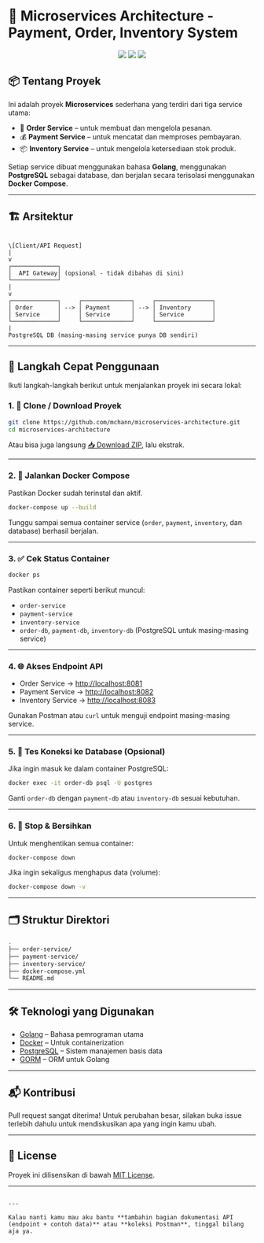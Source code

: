 
# 🧾 Microservices Architecture - Payment, Order, Inventory System

<p align="center">
  <img src="https://img.shields.io/badge/Go-00ADD8?style=for-the-badge&logo=go&logoColor=white" />
  <img src="https://img.shields.io/badge/Docker-2496ED?style=for-the-badge&logo=docker&logoColor=white" />
  <img src="https://img.shields.io/badge/PostgreSQL-4169E1?style=for-the-badge&logo=postgresql&logoColor=white" />
</p>

## 📦 Tentang Proyek

Ini adalah proyek **Microservices** sederhana yang terdiri dari tiga service utama:

- 🔄 **Order Service** – untuk membuat dan mengelola pesanan.
- 💰 **Payment Service** – untuk mencatat dan memproses pembayaran.
- 📦 **Inventory Service** – untuk mengelola ketersediaan stok produk.

Setiap service dibuat menggunakan bahasa **Golang**, menggunakan **PostgreSQL** sebagai database, dan berjalan secara terisolasi menggunakan **Docker Compose**.

---

## 🏗️ Arsitektur

```

\[Client/API Request]
|
v
┌─────────────┐
│  API Gateway│ (opsional - tidak dibahas di sini)
└─────────────┘
|
v
┌─────────────┐     ┌──────────────┐     ┌────────────────┐
│ Order       │ --> │ Payment      │ --> │ Inventory      │
│ Service     │     │ Service      │     │ Service        │
└─────────────┘     └──────────────┘     └────────────────┘
|
PostgreSQL DB (masing-masing service punya DB sendiri)

````

---

## 📌 Langkah Cepat Penggunaan

Ikuti langkah-langkah berikut untuk menjalankan proyek ini secara lokal:

### 1. 💾 Clone / Download Proyek

```bash
git clone https://github.com/mchann/microservices-architecture.git
cd microservices-architecture
````

Atau bisa juga langsung [📥 Download ZIP](https://github.com/mchann/microservices-architecture/archive/refs/heads/main.zip), lalu ekstrak.

---

### 2. 🐳 Jalankan Docker Compose

Pastikan Docker sudah terinstal dan aktif.

```bash
docker-compose up --build
```

Tunggu sampai semua container service (`order`, `payment`, `inventory`, dan database) berhasil berjalan.

---

### 3. ✅ Cek Status Container

```bash
docker ps
```

Pastikan container seperti berikut muncul:

* `order-service`
* `payment-service`
* `inventory-service`
* `order-db`, `payment-db`, `inventory-db` (PostgreSQL untuk masing-masing service)

---

### 4. 🌐 Akses Endpoint API

* Order Service → [http://localhost:8081](http://localhost:8081)
* Payment Service → [http://localhost:8082](http://localhost:8082)
* Inventory Service → [http://localhost:8083](http://localhost:8083)

Gunakan Postman atau `curl` untuk menguji endpoint masing-masing service.

---

### 5. 🧪 Tes Koneksi ke Database (Opsional)

Jika ingin masuk ke dalam container PostgreSQL:

```bash
docker exec -it order-db psql -U postgres
```

Ganti `order-db` dengan `payment-db` atau `inventory-db` sesuai kebutuhan.

---

### 6. 🧹 Stop & Bersihkan

Untuk menghentikan semua container:

```bash
docker-compose down
```

Jika ingin sekaligus menghapus data (volume):

```bash
docker-compose down -v
```

---

## 🗂️ Struktur Direktori

```bash
.
├── order-service/
├── payment-service/
├── inventory-service/
├── docker-compose.yml
└── README.md
```

---

## 🛠 Teknologi yang Digunakan

* [Golang](https://golang.org/) – Bahasa pemrograman utama
* [Docker](https://www.docker.com/) – Untuk containerization
* [PostgreSQL](https://www.postgresql.org/) – Sistem manajemen basis data
* [GORM](https://gorm.io/) – ORM untuk Golang

---

## 📬 Kontribusi

Pull request sangat diterima! Untuk perubahan besar, silakan buka issue terlebih dahulu untuk mendiskusikan apa yang ingin kamu ubah.

---

## 📄 License

Proyek ini dilisensikan di bawah [MIT License](LICENSE).

---

```

---

Kalau nanti kamu mau aku bantu **tambahin bagian dokumentasi API (endpoint + contoh data)** atau **koleksi Postman**, tinggal bilang aja ya.
```
